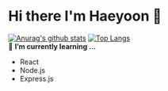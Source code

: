 # Hi there I'm Haeyoon 👋
[![Anurag's github stats](https://github-readme-stats.vercel.app/api?username=godbs129)](https://github.com/anuraghazra/github-readme-stats)
[![Top Langs](https://github-readme-stats.vercel.app/api/top-langs/?username=godbs129)](https://github.com/anuraghazra/github-readme-stats)<br>
🌱 **I’m currently learning ...**
+ React
+ Node.js
+ Express.js
<!--
**godbs129/godbs129** is a ✨ _special_ ✨ repository because its `README.md` (this file) appears on your GitHub profile.

Here are some ideas to get you started:

- 🔭 I’m currently working on ...
- 🌱 I’m currently learning ...
- 👯 I’m looking to collaborate on ...
- 🤔 I’m looking for help with ...
- 💬 Ask me about ...
- 📫 How to reach me: ...
- 😄 Pronouns: ...
- ⚡ Fun fact: ...
-->
